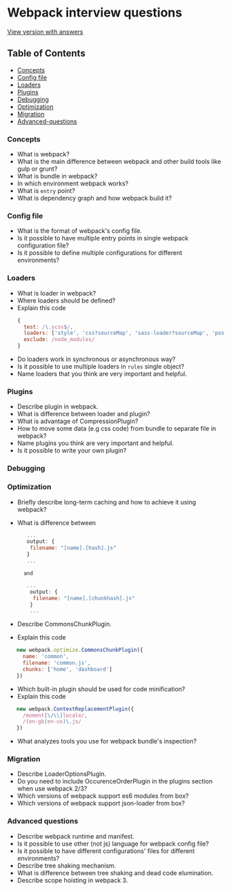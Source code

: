 # Webpack interview questions

[View version with answers](https://github.com/styopdev/webpack-interview-questions/blob/master/answers.md)

## Table of Contents

* [Concepts](#concepts)
* [Config file](#config-file)
* [Loaders](#loaders)
* [Plugins](#plugins)
* [Debugging](#debugging)
* [Optimization](#optimization)
* [Migration](#migration)
* [Advanced-questions](#advanced-questions)

### Concepts
* What is webpack?
* What is the main difference between webpack and other build tools like gulp or grunt?
* What is bundle in webpack?
* In which environment webpack works?
* What is `entry` point?
* What is dependency graph and how webpack build it?

### Config file
* What is the format of webpack's config file.
* Is it possible to have multiple entry points in single webpack configuration file?
* Is it possible to define multiple configurations for different environments?

### Loaders 
* What is loader in webpack?
* Where loaders should be defined?
* Explain this code
    ```javascript
    {
      test: /\.scss$/,
      loaders: ['style', 'css?sourceMap', 'sass-loader?sourceMap', 'postcss-loader'],
      exclude: /node_modules/
    }
    ```
* Do loaders work in synchronous or asynchronous way?
* Is it possible to use multiple loaders in `rules` single object?
* Name loaders that you think are very important and helpful.

 
### Plugins 
* Describe plugin in webpack.
* What is difference between loader and plugin?
* What is advantage of CompressionPlugin?
* How to move some data (e.g css code) from bundle to separate file in webpack?
* Name plugins you think are very important and helpful.
* Is it possible to write your own plugin?

### Debugging

### Optimization
* Briefly describe long-term caching and how to achieve it using webpack?
* What is difference between
  
    ```javascript
       ...
       output: {
        filename: "[name].[hash].js"
       }
       ...
   ```
        and
   ```javascript
      ...
       output: {
        filename: "[name].[chunkhash].js"
       }
       ...
    ```
* Describe CommonsChunkPlugin.
* Explain this code
 ```javascript
    new webpack.optimize.CommonsChunkPlugin({
      name: 'common',
      filename: 'common.js',
      chunks: ['home', 'dashboard']
    })
  ```
* Which built-in plugin should be used for code minification?
* Explain this code
 ```javascript
    new webpack.ContextReplacementPlugin({
      /moment[\/\\]locale/,
      /(en-gb|en-us)\.js/
    })
  ```
* What analyzes tools you use for webpack bundle's inspection?


### Migration
* Describe LoaderOptionsPlugin.
* Do you need to include OccurenceOrderPlugin in the plugins section when use webpack 2/3?
* Which versions of webpack support es6 modules from box?
* Which versions of webpack support json-loader from box?


### Advanced questions
* Describe webpack runtime and manifest.
* Is it possible to use other (not js) language for webpack config file?
* Is it possible to have different configurations' files for different environments?
* Describe tree shaking mechanism.
* What is difference between tree shaking and dead code elumination.
* Describe scope hoisting in webpack 3.
